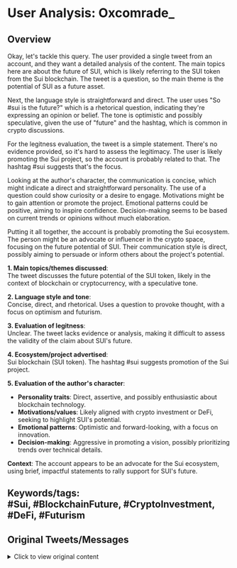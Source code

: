 # User Analysis: Oxcomrade_

## Overview

<think>
Okay, let's tackle this query. The user provided a single tweet from an account, and they want a detailed analysis of the content. The main topics here are about the future of SUI, which is likely referring to the SUI token from the Sui blockchain. The tweet is a question, so the main theme is the potential of SUI as a future asset.

Next, the language style is straightforward and direct. The user uses "So #sui is the future?" which is a rhetorical question, indicating they're expressing an opinion or belief. The tone is optimistic and possibly speculative, given the use of "future" and the hashtag, which is common in crypto discussions.

For the legitness evaluation, the tweet is a simple statement. There's no evidence provided, so it's hard to assess the legitimacy. The user is likely promoting the Sui project, so the account is probably related to that. The hashtag #sui suggests that's the focus.

Looking at the author's character, the communication is concise, which might indicate a direct and straightforward personality. The use of a question could show curiosity or a desire to engage. Motivations might be to gain attention or promote the project. Emotional patterns could be positive, aiming to inspire confidence. Decision-making seems to be based on current trends or opinions without much elaboration.

Putting it all together, the account is probably promoting the Sui ecosystem. The person might be an advocate or influencer in the crypto space, focusing on the future potential of SUI. Their communication style is direct, possibly aiming to persuade or inform others about the project's potential.
</think>

**1. Main topics/themes discussed**:  
The tweet discusses the future potential of the SUI token, likely in the context of blockchain or cryptocurrency, with a speculative tone.  

**2. Language style and tone**:  
Concise, direct, and rhetorical. Uses a question to provoke thought, with a focus on optimism and futurism.  

**3. Evaluation of legitness**:  
Unclear. The tweet lacks evidence or analysis, making it difficult to assess the validity of the claim about SUI's future.  

**4. Ecosystem/project advertised**:  
Sui blockchain (SUI token). The hashtag #sui suggests promotion of the Sui project.  

**5. Evaluation of the author's character**:  
- **Personality traits**: Direct, assertive, and possibly enthusiastic about blockchain technology.  
- **Motivations/values**: Likely aligned with crypto investment or DeFi, seeking to highlight SUI's potential.  
- **Emotional patterns**: Optimistic and forward-looking, with a focus on innovation.  
- **Decision-making**: Aggressive in promoting a vision, possibly prioritizing trends over technical details.  

**Context**: The account appears to be an advocate for the Sui ecosystem, using brief, impactful statements to rally support for SUI's future.  

**Keywords/tags**:  
#Sui, #BlockchainFuture, #CryptoInvestment, #DeFi, #Futurism
---
## Original Tweets/Messages

<details>
<summary>Click to view original content</summary>

| Type | Content |
|------|---------|
| messages | So #sui is the future? |

</details>

